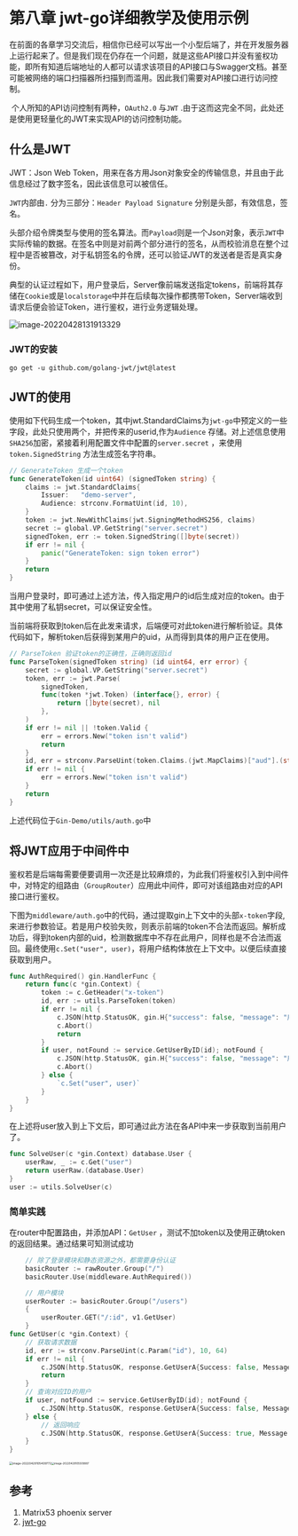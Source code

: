 # 第八章 jwt-go详细教学及使用示例

​	在前面的各章学习交流后，相信你已经可以写出一个小型后端了，并在开发服务器上运行起来了。但是我们现在仍存在一个问题，就是这些API接口并没有鉴权功能，即所有知道后端地址的人都可以请求该项目的API接口与Swagger文档。甚至可能被网络的端口扫描器所扫描到而滥用。因此我们需要对API接口进行访问控制。

​	个人所知的API访问控制有两种，`OAuth2.0` 与`JWT` .由于这而这完全不同，此处还是使用更轻量化的JWT来实现API的访问控制功能。



## 什么是JWT

JWT：Json Web Token，用来在各方用Json对象安全的传输信息，并且由于此信息经过了数字签名，因此该信息可以被信任。

`JWT`内部由`.` 分为三部分：`Header Payload Signature` 分别是头部，有效信息，签名。

​	头部介绍令牌类型与使用的签名算法。而`Payload`则是一个Json对象，表示`JWT`中实际传输的数据。在签名中则是对前两个部分进行的签名，从而校验消息在整个过程中是否被篡改，对于私钥签名的令牌，还可以验证JWT的发送者是否是真实身份。

典型的认证过程如下，用户登录后，Server像前端发送指定tokens，前端将其存储在`Cookie`或是`localstorage`中并在后续每次操作都携带Token，Server端收到请求后便会验证Token，进行鉴权，进行业务逻辑处理。

![image-20220428131913329](img/p8-jwt-go-use/image-20220428131913329.png)

### JWT的安装

```
go get -u github.com/golang-jwt/jwt@latest
```





## JWT的使用

使用如下代码生成一个token，其中jwt.StandardClaims为`jwt-go`中预定义的一些字段，此处只使用两个，并把传来的userid,作为`Audience` 存储。对上述信息使用`SHA256`加密，紧接着利用配置文件中配置的`server.secret` ，来使用`token.SignedString` 方法生成签名字符串。



```go
// GenerateToken 生成一个token
func GenerateToken(id uint64) (signedToken string) {
	claims := jwt.StandardClaims{
		Issuer:   "demo-server",
		Audience: strconv.FormatUint(id, 10),
	}
	token := jwt.NewWithClaims(jwt.SigningMethodHS256, claims)
	secret := global.VP.GetString("server.secret")
	signedToken, err := token.SignedString([]byte(secret))
	if err != nil {
		panic("GenerateToken: sign token error")
	}
	return
}
```

当用户登录时，即可通过上述方法，传入指定用户的id后生成对应的token。由于其中使用了私钥secret，可以保证安全性。

当前端将获取到token后在此发来请求，后端便可对此token进行解析验证。具体代码如下，解析token后获得到某用户的uid，从而得到具体的用户正在使用。

```go
// ParseToken 验证token的正确性，正确则返回id
func ParseToken(signedToken string) (id uint64, err error) {
	secret := global.VP.GetString("server.secret")
	token, err := jwt.Parse(
		signedToken,
		func(token *jwt.Token) (interface{}, error) {
			return []byte(secret), nil
		},
	)
	if err != nil || !token.Valid {
		err = errors.New("token isn't valid")
		return
	}
	id, err = strconv.ParseUint(token.Claims.(jwt.MapClaims)["aud"].(string), 10, 64)
	if err != nil {
		err = errors.New("token isn't valid")
	}
	return
}
```

上述代码位于`Gin-Demo/utils/auth.go`中





## 将JWT应用于中间件中

鉴权若是后端每需要便要调用一次还是比较麻烦的，为此我们将鉴权引入到中间件中，对特定的组路由（`GroupRouter`）应用此中间件，即可对该组路由对应的API接口进行鉴权。

下图为`middleware/auth.go`中的代码，通过提取gin上下文中的头部`x-token`字段,来进行参数验证。若是用户校验失败，则表示前端的token不合法而返回。解析成功后，得到token内部的uid，检测数据库中不存在此用户，同样也是不合法而返回。最终使用`c.Set("user", user)`，将用户结构体放在上下文中。以便后续直接获取到用户。

```go
func AuthRequired() gin.HandlerFunc {
	return func(c *gin.Context) {
		token := c.GetHeader("x-token")
		id, err := utils.ParseToken(token)
		if err != nil {
			c.JSON(http.StatusOK, gin.H{"success": false, "message": "用户校验失败"})
			c.Abort()
			return
		}
		if user, notFound := service.GetUserByID(id); notFound {
			c.JSON(http.StatusOK, gin.H{"success": false, "message": "用户不存在"})
			c.Abort()
		} else {
			`c.Set("user", user)`
		}
	}
}
```

在上述将user放入到上下文后，即可通过此方法在各API中来一步获取到当前用户了。

```go
func SolveUser(c *gin.Context) database.User {
	userRaw, _ := c.Get("user")
	return userRaw.(database.User)
}
user := utils.SolveUser(c)
```



### 简单实践

在router中配置路由，并添加API：`GetUser` ，测试不加token以及使用正确token的返回结果。通过结果可知测试成功

```go
	// 除了登录模块和静态资源之外，都需要身份认证
	basicRouter := rawRouter.Group("/")
	basicRouter.Use(middleware.AuthRequired())

	// 用户模块
	userRouter := basicRouter.Group("/users")
	{
		userRouter.GET("/:id", v1.GetUser)
	}
func GetUser(c *gin.Context) {
	// 获取请求数据
	id, err := strconv.ParseUint(c.Param("id"), 10, 64)
	if err != nil {
		c.JSON(http.StatusOK, response.GetUserA{Success: false, Message: "请求参数非法", Code: 400})
		return
	}
	// 查询对应ID的用户
	if user, notFound := service.GetUserByID(id); notFound {
		c.JSON(http.StatusOK, response.GetUserA{Success: false, Message: "找不到对应的用户", Code: 404})
	} else {
		// 返回响应
		c.JSON(http.StatusOK, response.GetUserA{Success: true, Message: "查找成功", Name: user.Name, Code: 200})
	}
}
```

<img src="img/p8-jwt-go-use/image-20220429105409772.png" alt="image-20220429105409772" style="zoom: 37%;" /><img src="img/p8-jwt-go-use/image-20220429105509887.png" alt="image-20220429105509887" style="zoom:33%;" />



## 参考

1. Matrix53 phoenix server
2. [jwt-go](https://github.com/golang-jwt/jwt)



<script src="https://utteranc.es/client.js"
        repo="Super-BUAA-2021/GinBook"
        issue-term="pathname"
        theme="github-light"
        crossorigin="anonymous"
        async>
</script>